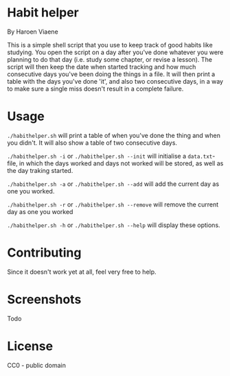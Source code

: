 # Habit helper

By Haroen Viaene

This is a simple shell script that you use to keep track of good habits like studying. You open the script on a day after you've done whatever you were planning to do that day (i.e. study some chapter, or revise a lesson). The script will then keep the date when started tracking and how much consecutive days you've been doing the things in a file. It will then print a table with the days you've done 'it', and also two consecutive days, in a way to make sure a single miss doesn't result in a complete failure.

# Usage

`./habithelper.sh` will print a table of when you've done the thing and when you didn't. It will also show a table of two consecutive days. 

`./habithelper.sh -i` or `./habithelper.sh --init` will initialise a `data.txt`-file, in which the days worked and days not worked will be stored, as well as the day traking started.

`./habithelper.sh -a` or `./habithelper.sh --add` will add the current day as one you worked.

`./habithelper.sh -r` or `./habithelper.sh --remove` will remove the current day as one you worked

`./habithelper.sh -h` or `./habithelper.sh --help` will display these options.

# Contributing

Since it doesn't work yet at all, feel very free to help. 

# Screenshots

Todo

# License

CC0 - public domain